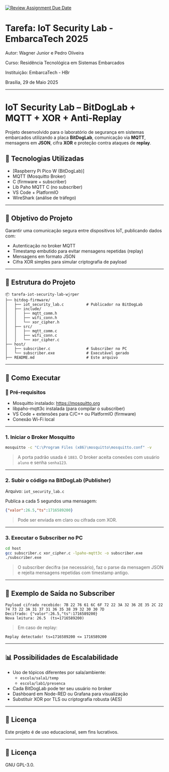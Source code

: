 [![Review Assignment Due Date](https://classroom.github.com/assets/deadline-readme-button-22041afd0340ce965d47ae6ef1cefeee28c7c493a6346c4f15d667ab976d596c.svg)](https://classroom.github.com/a/G8V_0Zaq)

# Tarefa: IoT Security Lab - EmbarcaTech 2025

Autor: Wagner Junior e Pedro Oliveira

Curso: Residência Tecnológica em Sistemas Embarcados

Instituição: EmbarcaTech - HBr

Brasília, 29 de Maio 2025

---

# IoT Security Lab – BitDogLab + MQTT + XOR + Anti-Replay

Projeto desenvolvido para o laboratório de segurança em sistemas embarcados utilizando a placa **BitDogLab**, comunicação via **MQTT**, mensagens em **JSON**, cifra **XOR** e proteção contra ataques de **replay**.

## 🔧 Tecnologias Utilizadas

- [Raspberry Pi Pico W (BitDogLab)]
- MQTT (Mosquitto Broker)
- C (firmware + subscriber)
- Lib Paho MQTT C (no subscriber)
- VS Code + PlatformIO
- WireShark (análise de tráfego)

---

## 📡 Objetivo do Projeto

Garantir uma comunicação segura entre dispositivos IoT, publicando dados com:

- Autenticação no broker MQTT
- Timestamp embutido para evitar mensagens repetidas (replay)
- Mensagens em formato JSON
- Cifra XOR simples para simular criptografia de payload

---

## 📁 Estrutura do Projeto

```
📦 tarefa-iot-security-lab-wjrper
├── bitdog-firmware/
│   ├── iot_security_lab.c          # Publicador na BitDogLab
│   ├── include/
│   │   ├── mqtt_comm.h
│   │   ├── wifi_conn.h
│   │   └── xor_cipher.h
│   ├── src/
│   │   ├── mqtt_comm.c
│   │   ├── wifi_conn.c
│   │   └── xor_cipher.c
├── host/
│   ├── subscriber.c                # Subscriber no PC
│   └── subscriber.exe              # Executável gerado
├── README.md                       # Este arquivo

```

---

## 🚀 Como Executar

### 📌 Pré-requisitos

- Mosquitto instalado: https://mosquitto.org
- libpaho-mqtt3c instalada (para compilar o subscriber)
- VS Code + extensões para C/C++ ou PlatformIO (firmware)
- Conexão Wi-Fi local

---

### 1. Iniciar o Broker Mosquitto

```bash
mosquitto -c "C:\Program Files (x86)\mosquitto\mosquitto.conf" -v
```

> A porta padrão usada é `1883`. O broker aceita conexões com usuário `aluno` e senha `senha123`.

---

### 2. Subir o código na BitDogLab (Publisher)

Arquivo: `iot_security_lab.c`

Publica a cada 5 segundos uma mensagem:

```json
{"valor":26.5,"ts":1716589200}
```

> Pode ser enviada em claro ou cifrada com XOR.

---

### 3. Executar o Subscriber no PC

```bash
cd host
gcc subscriber.c xor_cipher.c -lpaho-mqtt3c -o subscriber.exe
./subscriber.exe
```

> O subscriber decifra (se necessário), faz o parse da mensagem JSON e rejeita mensagens repetidas com timestamp antigo.

---

## 🧪 Exemplo de Saída no Subscriber

```
Payload cifrado recebido: 7B 22 76 61 6C 6F 72 22 3A 32 36 2E 35 2C 22 74 73 22 3A 31 37 31 36 35 38 39 32 30 30 7D
Decifrado: {"valor":26.5,"ts":1716589200}
Nova leitura: 26.5  (ts=1716589200)
```

> Em caso de replay:
```
Replay detectado! ts=1716589200 <= 1716589200
```

---

## 📊 Possibilidades de Escalabilidade

- Uso de tópicos diferentes por sala/ambiente:
  - `escola/sala1/temp`
  - `escola/lab1/presenca`
- Cada BitDogLab pode ter seu usuário no broker
- Dashboard em Node-RED ou Grafana para visualização
- Substituir XOR por TLS ou criptografia robusta (AES)

---

## 📝 Licença

Este projeto é de uso educacional, sem fins lucrativos.

---

## 📜 Licença
GNU GPL-3.0.
